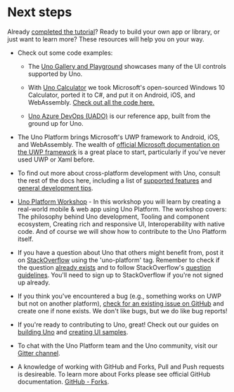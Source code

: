 # Next steps

Already [completed the tutorial](getting-started-tutorial-1.md)? Ready to build your own app or library, or just want to learn more? These resources will help you on your way.

* Check out some code examples:

    * The [Uno Gallery and Playground](https://github.com/unoplatform/uno.Playground) showcases many of the UI controls supported by Uno.

    * With [Uno Calculator](https://calculator.platform.uno/) we took Microsoft's open-sourced Windows 10 Calculator, ported it to C#, and put it on Android, iOS, and WebAssembly. [Check out all the code here.](https://github.com/unoplatform/calculator)

    * [Uno Azure DevOps (UADO)](https://github.com/unoplatform/uado) is our reference app, built from the ground up for Uno.

* The Uno Platform brings Microsoft's UWP framework to Android, iOS, and WebAssembly. The wealth of [official Microsoft documentation on the UWP framework](https://docs.microsoft.com/en-us/windows/uwp/develop/) is a great place to start, particularly if you've never used UWP or Xaml before.

* To find out more about cross-platform development with Uno, consult the rest of the docs here, including a list of [supported features](supported-features.md) and [general development tips](using-uno-ui.md).

* [Uno Platform Workshop](https://github.com/unoplatform/workshops) - In this workshop you will learn by creating a real-world mobile & web app using Uno Platform. The workshop covers: The philosophy behind Uno development, Tooling and component ecosystem, Creating rich and responsive UI, Interoperability with native code. And of course we will show how to contribute to the Uno Platform itself.

* If you have a question about Uno that others might benefit from, post it on [StackOverflow](https://stackoverflow.com/questions/ask?tags=uno-platform) using the 'uno-platform' tag. Remember to check if the question [already exists](https://stackoverflow.com/questions/tagged/uno-platform) and to follow StackOverflow's [question guidelines](https://stackoverflow.com/help/how-to-ask). You'll need to sign up to StackOverflow if you're not signed up already.

* If you think you've encountered a bug (e.g., something works on UWP but not on another platform), [check for an existing issue on GitHub](https://github.com/unoplatform/uno/issues) and create one if none exists. We don't like bugs, but we do like bug reports!

* If you're ready to contributing to Uno, great! Check out our guides on [building Uno](uno-development/debugging-uno-ui.md) and [creating UI samples](uno-development/working-with-the-samples-apps.md).

* To chat with the Uno Platform team and the Uno community, visit our [Gitter channel](https://gitter.im/uno-platform/Lobby).

* A knowledge of working with GitHub and Forks, Pull and Push requests is desireable. To learn more about Forks please see official GitHub documentation. [GitHub - Forks](https://help.github.com/en/github/collaborating-with-issues-and-pull-requests/working-with-forks).
